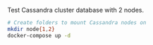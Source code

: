 Test Cassandra cluster database with 2 nodes.

```sh
# Create folders to mount Cassandra nodes on
mkdir node{1,2}
docker-compose up -d
```
